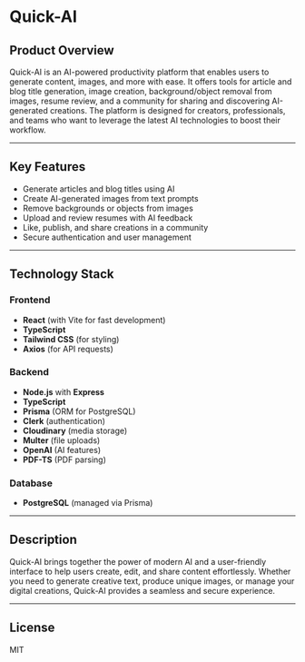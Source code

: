 # Quick-AI

## Product Overview

Quick-AI is an AI-powered productivity platform that enables users to generate content, images, and more with ease. It offers tools for article and blog title generation, image creation, background/object removal from images, resume review, and a community for sharing and discovering AI-generated creations. The platform is designed for creators, professionals, and teams who want to leverage the latest AI technologies to boost their workflow.

---

## Key Features

- Generate articles and blog titles using AI
- Create AI-generated images from text prompts
- Remove backgrounds or objects from images
- Upload and review resumes with AI feedback
- Like, publish, and share creations in a community
- Secure authentication and user management

---

## Technology Stack

### Frontend

- **React** (with Vite for fast development)
- **TypeScript**
- **Tailwind CSS** (for styling)
- **Axios** (for API requests)

### Backend

- **Node.js** with **Express**
- **TypeScript**
- **Prisma** (ORM for PostgreSQL)
- **Clerk** (authentication)
- **Cloudinary** (media storage)
- **Multer** (file uploads)
- **OpenAI** (AI features)
- **PDF-TS** (PDF parsing)

### Database

- **PostgreSQL** (managed via Prisma)

---

## Description

Quick-AI brings together the power of modern AI and a user-friendly interface to help users create, edit, and share content effortlessly. Whether you need to generate creative text, produce unique images, or manage your digital creations, Quick-AI provides a seamless and secure experience.

---

## License

MIT
